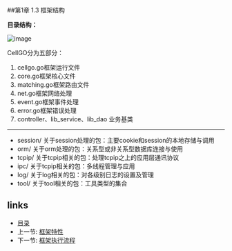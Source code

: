 ##第1章 1.3 框架结构

**目录结构：**

 ![image](https://raw.githubusercontent.com/mrkt/cellgo/master/pic/doc01-03.png)
 
CellGO分为五部分：

 1. cellgo.go框架运行文件
 2. core.go框架核心文件
 3. matching.go框架路由文件
 4. net.go框架网络处理
 5. event.go框架事件处理
 6. error.go框架错误处理
 7. controller、lib_service、lib_dao 业务基类


----------

 - session/ 关于session处理的包：主要cookie和session的本地存储与调用
 - orm/ 关于orm处理的包：关系型或非关系型数据库连接与使用
 - tcpip/ 关于tcpip相关的包：处理tcpip之上的应用层通讯协议
 - ipc/ 关于tcpip相关的包：多线程管理与应用
 - log/ 关于log相关的包：对各级别日志的设置及管理
 - tool/ 关于tool相关的包：工具类型的集合

## links
  * [目录](<preface.md>)
  * 上一节: [框架特性](<01.2.md>)
  * 下一节: [框架执行流程](<01.4.md>)
